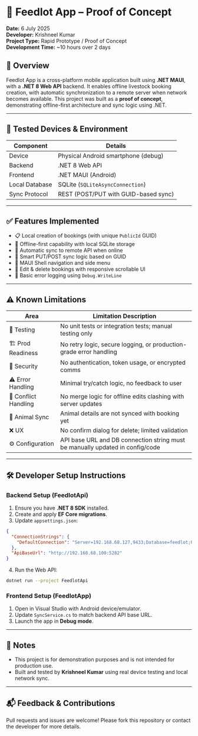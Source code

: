 # 🐄 Feedlot App – Proof of Concept

**Date:** 6 July 2025  
**Developer:** Krishneel Kumar  
**Project Type:** Rapid Prototype / Proof of Concept  
**Development Time:** ~10 hours over 2 days  

## 📌 Overview

Feedlot App is a cross-platform mobile application built using **.NET MAUI**, with a **.NET 8 Web API** backend. It enables offline livestock booking creation, with automatic synchronization to a remote server when network becomes available. This project was built as a **proof of concept**, demonstrating offline-first architecture and sync logic using .NET.

---

## 📱 Tested Devices & Environment

| Component       | Details                              |
|----------------|---------------------------------------|
| Device          | Physical Android smartphone (debug)   |
| Backend         | .NET 8 Web API                        |
| Frontend        | .NET MAUI (Android)                   |
| Local Database  | SQLite (`SQLiteAsyncConnection`)      |
| Sync Protocol   | REST (POST/PUT with GUID-based sync)  |

---

## ✅ Features Implemented

- 📋 Local creation of bookings (with unique `PublicId` GUID)
- 📴 Offline-first capability with local SQLite storage
- 🔄 Automatic sync to remote API when online
- 📡 Smart PUT/POST sync logic based on GUID
- 🧭 MAUI Shell navigation and side menu
- 📝 Edit & delete bookings with responsive scrollable UI
- 🐞 Basic error logging using `Debug.WriteLine`

---

## ⚠️ Known Limitations

| Area               | Limitation Description                                                                 |
|--------------------|-----------------------------------------------------------------------------------------|
| 🧪 Testing          | No unit tests or integration tests; manual testing only                                |
| 🏗️ Prod Readiness   | No retry logic, secure logging, or production-grade error handling                     |
| 🔐 Security         | No authentication, token usage, or encrypted comms                                     |
| ⚠️ Error Handling   | Minimal try/catch logic, no feedback to user                                            |
| 🔄 Conflict Handling| No merge logic for offline edits clashing with server updates                          |
| 🐄 Animal Sync      | Animal details are not synced with booking yet                                          |
| ❌ UX               | No confirm dialog for delete; limited validation                                        |
| ⚙️ Configuration    | API base URL and DB connection string must be manually updated in config/code          |

---

## 🛠 Developer Setup Instructions

### Backend Setup (FeedlotApi)

1. Ensure you have **.NET 8 SDK** installed.
2. Create and apply **EF Core migrations**.
3. Update `appsettings.json`:
```json
{
  "ConnectionStrings": {
    "DefaultConnection": "Server=192.168.68.127,9433;Database=feedlot;User Id=sa;Password=P@ssword!;TrustServerCertificate=true"
  },
  "ApiBaseUrl": "http://192.168.68.100:5282"
}
```
4. Run the Web API:
```bash
dotnet run --project FeedlotApi
```

### Frontend Setup (FeedlotApp)

1. Open in Visual Studio with Android device/emulator.
2. Update `SyncService.cs` to match backend API base URL.
3. Launch the app in **Debug mode**.

---

## 🧪 Notes

- This project is for demonstration purposes and is not intended for production use.
- Built and tested by **Krishneel Kumar** using real device testing and local network sync.

---

## 📬 Feedback & Contributions

Pull requests and issues are welcome! Please fork this repository or contact the developer for more details.